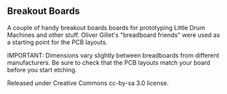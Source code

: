 Breakout Boards
---------------

A couple of handy breakout boards boards for prototyping Little Drum Machines and other stuff. Oliver Gillet's "breadboard friends" were used as a starting point for the PCB layouts.

IMPORTANT: Dimensions vary slightly between breadboards from different manufacturers. Be sure to check that the PCB layouts match your board before you start etching.

Released under Creative Commons cc-by-sa 3.0 license.

